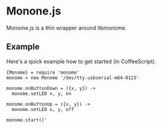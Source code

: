 # Monone.js

Monome.js is a thin wrapper around libmonome.

## Example
Here's a quick example how to get started (in CoffeeScript).

    {Monome} = require 'monome'
    monome = new Monome '/dev/tty.usbserial-m64-0123'

    monome.onButtonDown = ({x, y}) ->
      monome.setLED x, y, on

    monome.onButtonUp = ({x, y}) ->
      monome.setLED x, y, off

    monome.start()'
